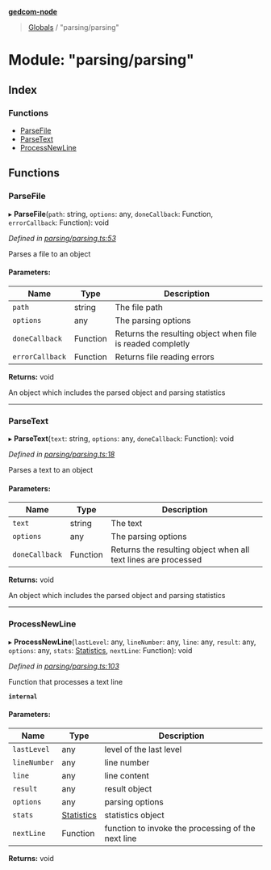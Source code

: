 **[gedcom-node](../README.md)**

> [Globals](../globals.md) / "parsing/parsing"

# Module: "parsing/parsing"

## Index

### Functions

* [ParseFile](_parsing_parsing_.md#parsefile)
* [ParseText](_parsing_parsing_.md#parsetext)
* [ProcessNewLine](_parsing_parsing_.md#processnewline)

## Functions

### ParseFile

▸ **ParseFile**(`path`: string, `options`: any, `doneCallback`: Function, `errorCallback`: Function): void

*Defined in [parsing/parsing.ts:53](https://github.com/Jisco/GEDCOM-Node/blob/583e05d/src/parsing/parsing.ts#L53)*

Parses a file to an object

#### Parameters:

Name | Type | Description |
------ | ------ | ------ |
`path` | string | The file path |
`options` | any | The parsing options |
`doneCallback` | Function | Returns the resulting object when file is readed completly |
`errorCallback` | Function | Returns file reading errors |

**Returns:** void

An object which includes the parsed object and parsing statistics

___

### ParseText

▸ **ParseText**(`text`: string, `options`: any, `doneCallback`: Function): void

*Defined in [parsing/parsing.ts:18](https://github.com/Jisco/GEDCOM-Node/blob/583e05d/src/parsing/parsing.ts#L18)*

Parses a text to an object

#### Parameters:

Name | Type | Description |
------ | ------ | ------ |
`text` | string | The text |
`options` | any | The parsing options |
`doneCallback` | Function | Returns the resulting object when all text lines are processed |

**Returns:** void

An object which includes the parsed object and parsing statistics

___

### ProcessNewLine

▸ **ProcessNewLine**(`lastLevel`: any, `lineNumber`: any, `line`: any, `result`: any, `options`: any, `stats`: [Statistics](../classes/_models_statistics_.statistics.md), `nextLine`: Function): void

*Defined in [parsing/parsing.ts:103](https://github.com/Jisco/GEDCOM-Node/blob/583e05d/src/parsing/parsing.ts#L103)*

Function that processes a text line

**`internal`** 

#### Parameters:

Name | Type | Description |
------ | ------ | ------ |
`lastLevel` | any | level of the last level |
`lineNumber` | any | line number |
`line` | any | line content |
`result` | any | result object |
`options` | any | parsing options |
`stats` | [Statistics](../classes/_models_statistics_.statistics.md) | statistics object |
`nextLine` | Function | function to invoke the processing of the next line |

**Returns:** void
